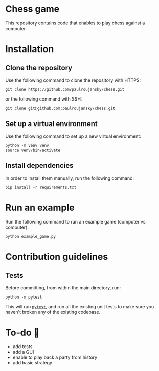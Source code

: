 # Chess game

This repository contains code that enables to play chess against a computer.

# Installation

## Clone the repository

Use the following command to clone the repository with HTTPS:
```
git clone https://github.com/paulroujansky/chess.git
```

or the following command with SSH:
```
git clone git@github.com:paulroujansky/chess.git
```

## Set up a virtual environment

Use the following command to set up a new virtual environment:
```
python -m venv venv
source venv/bin/activate
```

## Install dependencies

In order to install them manually, run the following command:
```
pip install -r requirements.txt
```

# Run an example

Run the following command to run an example game (computer vs computer):
```
python example_game.py
```

# Contribution guidelines

## Tests

Before committing, from within the main directory, run:

```
python -m pytest
```

This will run [`pytest`](https://docs.pytest.org/en/latest/), and run all the existing unit tests to make sure you haven't broken any of the existing codebase.

# To-do :memo:
- add tests
- add a GUI
- enable to play back a party from history
- add basic strategy
